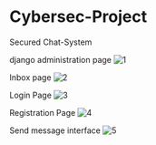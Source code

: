 # Cybersec-Project
 Secured Chat-System

django administration page
![1](https://user-images.githubusercontent.com/36264047/139104985-0ad125ab-295e-4512-9281-56f30a0d9cb2.png)

Inbox page
![2](https://user-images.githubusercontent.com/36264047/139105138-e1af82df-396a-427a-a98f-b9d4cb3d577f.png)

Login Page
![3](https://user-images.githubusercontent.com/36264047/139105325-19609521-8383-4847-82df-c71a79bb9fd1.png)

Registration Page
![4](https://user-images.githubusercontent.com/36264047/139105472-0b9c9834-d444-4a0f-b1f4-bac6258ed6ed.png)

Send message interface
![5](https://user-images.githubusercontent.com/36264047/139105548-0daa1739-3295-4ac0-b59b-e11493228df4.png)
